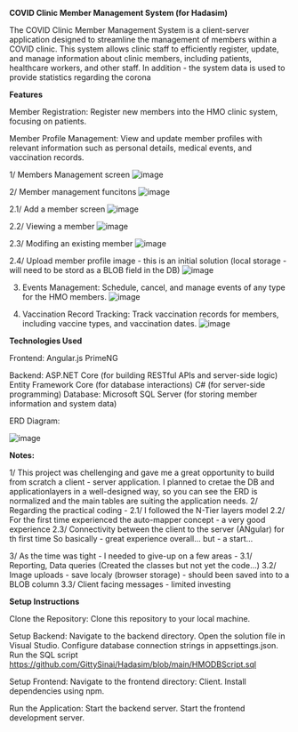 **COVID Clinic Member Management System (for Hadasim)**

The COVID Clinic Member Management System is a client-server application designed to streamline the management of members within a COVID clinic. 
This system allows clinic staff to efficiently register, update, and manage information about clinic members, including patients, healthcare workers, and other staff.
In addition - the system data is used to provide statistics regarding the corona

**Features**

Member Registration: 
Register new members into the HMO clinic system, focusing on patients.    

Member Profile Management: 
View and update member profiles with relevant information such as personal details, medical events, and vaccination records.

1/ Members Management screen
![image](https://github.com/GittySinai/Hadasim/assets/165305099/62a70476-0db4-4c1e-a1c7-78708590685e)


2/ Member management funcitons
![image](https://github.com/GittySinai/Hadasim/assets/165305099/5edea726-e979-4fd1-85a8-3ed54cc94a42)


2.1/ Add a member screen
![image](https://github.com/GittySinai/Hadasim/assets/165305099/b49b506b-ad41-45ea-9e06-caafe2205492)


2.2/ Viewing a member
![image](https://github.com/GittySinai/Hadasim/assets/165305099/9ec64ba8-3a65-4bb4-8039-5bdeea95a1e8)


2.3/ Modifing an existing member
![image](https://github.com/GittySinai/Hadasim/assets/165305099/47e2312c-ff17-4050-8938-e81f524a075b)


2.4/ Upload member profile image - this is an initial solution (local storage - will need to be stord as a BLOB field in the DB)
![image](https://github.com/GittySinai/Hadasim/assets/165305099/41bbf0a7-c4f8-40b5-ad85-9c1732f3461e)


3. Events Management: Schedule, cancel, and manage events of any type for the HMO members.
![image](https://github.com/GittySinai/Hadasim/assets/165305099/e1d19ffb-b333-4614-8d24-264244cbfd8c)

4. Vaccination Record Tracking: Track vaccination records for members, including vaccine types, and vaccination dates.
![image](https://github.com/GittySinai/Hadasim/assets/165305099/34a404e9-0d6f-45cd-bbb8-0b83d7bd753f)


**Technologies Used** 

Frontend:
Angular.js
PrimeNG

Backend:
ASP.NET Core (for building RESTful APIs and server-side logic)
Entity Framework Core (for database interactions)
C# (for server-side programming)
Database:
Microsoft SQL Server (for storing member information and system data)

ERD Diagram:

![image](https://github.com/GittySinai/Hadasim/assets/165305099/6c3027fd-497d-4f56-8a01-9abf518a4c00)



**Notes:**

1/ This project was chellenging and gave me a great opportunity to build from scratch a client - server application.
I planned to cretae the DB and applicationlayers in a well-designed way, so you can see the ERD is normalized and the main tables are suiting the application needs.
2/ Regarding the practical coding - 
2.1/ I followed the N-Tier layers model
2.2/ For the first time experienced the auto-mapper concept - a very good experience
2.3/ Connectivity between the client to the server (ANgular) for th first time
So basically - great experience overall... but - a start...

3/ As the time was tight - I needed to give-up on a few areas - 
3.1/ Reporting, Data queries (Created the classes but not yet the code...)
3.2/ Image uploads - save localy (browser storage) - should been saved into to a BLOB column
3.3/ Client facing messages - limited investing

**Setup Instructions**

Clone the Repository: Clone this repository to your local machine.

Setup Backend:
Navigate to the backend directory.
Open the solution file in Visual Studio.
Configure database connection strings in appsettings.json.
Run the SQL script https://github.com/GittySinai/Hadasim/blob/main/HMODBScript.sql

Setup Frontend:
Navigate to the frontend directory: Client.
Install dependencies using npm.

Run the Application:
Start the backend server.
Start the frontend development server.

